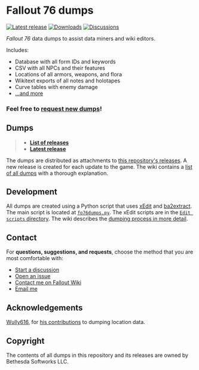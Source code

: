 # Fallout 76 dumps
[![Latest release](https://img.shields.io/github/release/FWDekker/fo76-dumps?style=for-the-badge)](https://github.com/FWDekker/fo76-dumps/releases/latest)
[![Downloads](https://img.shields.io/github/downloads/FWDekker/fo76-dumps/total?style=for-the-badge)](https://github.com/FWDekker/fo76-dumps/releases/zOverview)
[![Discussions](https://img.shields.io/github/discussions/FWDekker/fo76-dumps?style=for-the-badge)](https://github.com/FWDekker/fo76-dumps/discussions)

_Fallout 76_ data dumps to assist data miners and wiki editors.

Includes:
* Database with all form IDs and keywords
* CSV with all NPCs and their features
* Locations of all armors, weapons, and flora
* Wikitext exports of all notes and holotapes
* Curve tables with enemy damage
* [...and more](https://github.com/FWDekker/fo76-dumps/wiki/List-of-dumps)

### Feel free to [request new dumps](https://github.com/FWDekker/fo76-dumps/discussions)!

## Dumps
> * **[List of releases](https://github.com/FWDekker/fo76-dumps/releases/zOverview)**
> * **[Latest release](https://github.com/FWDekker/fo76-dumps/releases/latest)**

The dumps are distributed as attachments to [this repository's releases](https://github.com/FWDekker/fo76-dumps/releases/zOverview).
A new release is created for each update to the game.
The wiki contains a [list of all dumps](https://github.com/FWDekker/fo76-dumps/wiki/List-of-dumps) with a thorough explanation.

## Development
All dumps are created using a Python script that uses [xEdit](https://tes5edit.github.io/) and [ba2extract](https://f4se.silverlock.org/).
The main script is located at [`fo76dumps.py`](https://github.com/FWDekker/fo76-dumps/blob/main/fo76dumps.py).
The xEdit scripts are in the [`Edit scripts` directory](https://github.com/FWDekker/fo76-dumps/tree/main/Edit%20scripts).
The wiki describes the [dumping process in more detail](https://github.com/FWDekker/fo76-dumps/wiki/Generating-dumps).

## Contact
For **questions, suggestions, and requests**, choose the method that you are most comfortable with:

* [Start a discussion](https://github.com/FWDekker/fo76-dumps/discussions)
* [Open an issue](https://github.com/FWDekker/fo76-dumps/issues)
* [Contact me on Fallout Wiki](https://fallout.fandom.com/wiki/User_talk:FDekker)
* [Email me](https://fwdekker.com/about/)

## Acknowledgements
[Wully616](https://github.com/Wully616), for [his contributions](https://github.com/FWDekker/fo76-dumps/pull/20) to
dumping location data.

## Copyright
The contents of all dumps in this repository and its releases are owned by Bethesda Softworks LLC.
